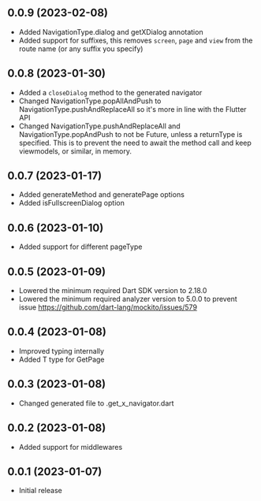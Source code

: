 ## 0.0.9 (2023-02-08)

- Added NavigationType.dialog and getXDialog annotation
- Added support for suffixes, this removes `screen`, `page` and `view` from the route name (or any suffix you specify)

## 0.0.8 (2023-01-30)

- Added a `closeDialog` method to the generated navigator
- Changed NavigationType.popAllAndPush to NavigationType.pushAndReplaceAll so it's more in line with the Flutter API
- Changed NavigationType.pushAndReplaceAll and NavigationType.popAndPush to not be Future, unless a returnType is specified. This is to prevent the need to await the method call and keep viewmodels, or similar, in memory.

## 0.0.7 (2023-01-17)

- Added generateMethod and generatePage options
- Added isFullscreenDialog option

## 0.0.6 (2023-01-10)

- Added support for different pageType

## 0.0.5 (2023-01-09)

- Lowered the minimum required Dart SDK version to 2.18.0
- Lowered the minimum required analyzer version to 5.0.0 to prevent issue https://github.com/dart-lang/mockito/issues/579

## 0.0.4 (2023-01-08)

- Improved typing internally
- Added T type for GetPage

## 0.0.3 (2023-01-08)

- Changed generated file to .get_x_navigator.dart

## 0.0.2 (2023-01-08)

- Added support for middlewares

## 0.0.1 (2023-01-07)

- Initial release
